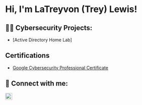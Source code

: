 <h1>Hi, I'm LaTreyvon (Trey) Lewis! </h1>

<h2>👨‍💻 Cybersecurity Projects:</h2>


  - [Active Directory Home Lab]
<h2>Certifications</h2>


- [Google Cybersecurity Professional Certificate](https://coursera.org/share/bbd55bea6f0467e9645b4ea90cce2d03)



<h2> 🤳 Connect with me:</h2>



[<img align="left" alt="JoshMadakor | LinkedIn" width="22px" src="https://cdn.jsdelivr.net/npm/simple-icons@v3/icons/linkedin.svg" />][linkedin]

[linkedin]:https://www.linkedin.com/in/latreyvonlewis/

<!--




-->
